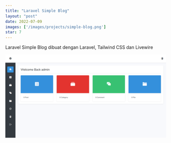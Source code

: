 ```yaml
---
title: "Laravel Simple Blog"
layout: "post"
date: 2022-07-09
images: ['/images/projects/simple-blog.png']
star: 7
---
```


Laravel Simple Blog dibuat dengan Laravel, Tailwind CSS dan Livewire

![Preview](/images/projects/simple-blog.png)